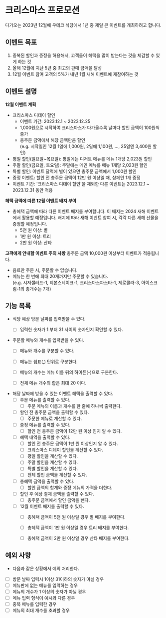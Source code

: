 # 크리스마스 프로모션

다가오는 2023년 12월에 우테코 식당에서 1년 중 제일 큰 이벤트를 개최하려고 합니다.

## 이벤트 목표
1. 중복된 할인과 증정을 허용해서, 고객들이 혜택을 많이 받는다는 것을 체감할 수 있게 하는 것
2. 올해 12월에 지난 5년 중 최고의 판매 금액을 달성
3. 12월 이벤트 참여 고객의 5%가 내년 1월 새해 이벤트에 재참여하는 것

## 이벤트 설명
<b>12월 이벤트 계획</b>
- 크리스마스 디데이 할인
  - 이벤트 기간: 2023.12.1 ~ 2023.12.25
  - 1,000원으로 시작하여 크리스마스가 다가올수록 날마다 할인 금액이 100원씩 증가
  - 총주문 금액에서 해당 금액만큼 할인<br>
  (e.g. 시작일인 12월 1일에 1,000원, 2일에 1,100원, ..., 25일엔 3,400원 할인)
- 평일 할인(일요일~목요일): 평일에는 디저트 메뉴를 메뉴 1개당 2,023원 할인
- 주말 할인(금요일, 토요일): 주말에는 메인 메뉴를 메뉴 1개당 2,023원 할인
- 특별 할인: 이벤트 달력에 별이 있으면 총주문 금액에서 1,000원 할인
- 증정 이벤트: 할인 전 총주문 금액이 12만 원 이상일 때, 샴페인 1개 증정
- 이벤트 기간: '크리스마스 디데이 할인'을 제외한 다른 이벤트는 2023.12.1 ~ 2023.12.31 동안 적용

<b>혜택 금액에 따른 12월 이벤트 배지 부여</b>
- 총혜택 금액에 따라 다른 이벤트 배지를 부여합니다. 이 배지는 2024 새해 이벤트에서 활용할 예정입니다. 배지에 따라 새해 이벤트 참여 시, 각각 다른 새해 선물을 증정할 예정입니다.
  - 5천 원 이상: 별
  - 1만 원 이상: 트리
  - 2만 원 이상: 산타

<b>고객에게 안내할 이벤트 주의 사항</b>
총주문 금액 10,000원 이상부터 이벤트가 적용됩니다.
- 음료만 주문 시, 주문할 수 없습니다.
- 메뉴는 한 번에 최대 20개까지만 주문할 수 있습니다.<br>
(e.g. 시저샐러드-1, 티본스테이크-1, 크리스마스파스타-1, 제로콜라-3, 아이스크림-1의 총개수는 7개)

## 기능 목록
- 식당 예상 방문 날짜를 입력받을 수 있다.
  - [ ] 입력한 숫자가 1 부터 31 사이의 숫자인지 확인할 수 있다.


- 주문할 메뉴와 개수를 입력받을 수 있다.
  - [ ] 메뉴와 개수를 구분할 수 있다.
  - [ ] 메뉴는 쉼표(,) 단위로 구분한다.
  - [ ] 메뉴의 개수는 메뉴 이름 뒤의 하이픈(-)으로 구분한다.
  - [ ] 전체 메뉴 개수의 합은 최대 20 이다.


- 해당 날짜에 받을 수 있는 이벤트 혜택을 출력할 수 있다.
  - [ ] 주문 메뉴를 출력할 수 있다.
    - [ ] 주문 메뉴의 이름과 개수를 한 줄에 하나씩 출력한다.
  - [ ] 할인 전 총주문 금액을 출력할 수 있다.
    - [ ] 주문한 메뉴로 계산할 수 있다.
  - [ ] 증정 메뉴를 출력할 수 있다.
    - [ ] 할인 전 총주문 금액이 12만 원 이상 인지 알 수 있다.
  - [ ] 혜택 내역을 출력할 수 있다.
    - [ ] 할인 전 총주문 금액이 1만 원 이상인지 알 수 있다.
    - [ ] 크리스마스 디데이 할인을 계산할 수 있다.
    - [ ] 평일 할인을 계산할 수 있다.
    - [ ] 주말 할인을 계산할 수 있다.
    - [ ] 특별 할인을 계산할 수 있다.
    - [ ] 전체 할인 금액을 계산할 수 있다.
  - [ ] 총혜택 금액을 출력할 수 있다.
    - [ ] 할인 금액의 합계와 증정 메뉴의 가격을 더한다.
  - [ ] 할인 후 예상 결제 금액을 출력할 수 있다.
    - [ ] 총주문 금액에서 할인 금액을 뺀다.
  - [ ] 12월 이벤트 배지를 출력할 수 있다.
    - [ ] 총혜택 금액이 5천 원 이상일 경우 별 배지를 부여한다.
    - [ ] 총혜택 금액이 1만 원 이상일 경우 트리 배지를 부여한다.
    - [ ] 총혜택 금액이 2만 원 이상일 경우 산타 배지를 부여한다.


## 예외 사항
- 다음과 같은 상황에서 예외 처리한다.
- [ ] 방문 날짜 입력시 1이상 31이하의 숫자가 아닐 경우
- [ ] 메뉴판에 없는 메뉴를 입력하는 경우
- [ ] 메뉴의 개수가 1 이상의 숫자가 아닐 경우
- [ ] 메뉴 입력 형식이 예시와 다른 경우
- [ ] 중복 메뉴를 입력한 경우
- [ ] 메뉴의 최대 개수를 초과할 경우